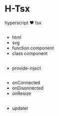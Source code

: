 # H-Tsx

hyperscript ❤️ tsx

##

- html
- svg
- function component
- class component

##

- provide-inject

##

- onConnected
- onDisonnected
- onResize

##

- updater
